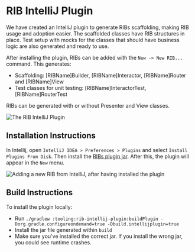 # RIB IntelliJ Plugin

We have created an IntelliJ plugin to generate RIBs scaffolding, making RIB usage and adoption easier. The scaffolded classes have RIB structures in place. Test setup with mocks for the classes that should have business logic are also generated and ready to use.

After installing the plugin, RIBs can be added with the `New -> New RIB...` command. This generates:
- Scaffolding: [RIBName]Builder, [RIBName]Interactor, [RIBName]Router and [RIBName]View
- Test classes for unit testing: [RIBName]InteractorTest, [RIBName]RouterTest

RIBs can be generated with or without Presenter and View classes.

![The RIB IntelliJ Plugin](rib-tooling-1.png)



## Installation Instructions

In Intellij, open `IntelliJ IDEA > Preferences > Plugins` and select `Install Plugins From Disk`. Then install the [RIBs plugin jar](https://raw.githubusercontent.com/uber/RIBs/android-tooling-tutorial/android/tooling/rib-intellij-plugin/rib-tooling-2.png). After this, the plugin will appear in the `New` menu.

![Adding a new RIB from IntelliJ, after having installed the plugin](rib-tooling-2.png)

## Build Instructions

To install the plugin locally:
* Run `./gradlew :tooling:rib-intellij-plugin:buildPlugin -Dorg.gradle.configureondemand=true -Dbuild.intellijplugin=true`
* Install the jar file generated within `build`
* Make sure you've installed the correct jar. If you install the wrong jar, you could see runtime crashes.
